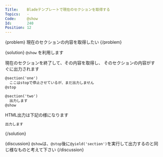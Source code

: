 ```yaml
---
Title:    Bladeテンプレートで現在のセクションを取得する
Topics:   -
Code:     @show
Id:       240
Position: 12
---
```


{problem}
現在のセクションの内容を取得したい
{/problem}

{solution}
`@show` を利用します

現在のセクションを終了して、その内容を取得し、
そのセクションの内容がすぐに出力されます

```html
@section('one')
  ここはstopで停止させているが、まだ出力しません
@stop

@section('two')
  出力します
@show
```

HTML出力は下記の様になります

```html
出力します
```
{/solution}

{discussion}
`@show`は、`@stop`後に`@yield('section')`を実行して出力するのと同じ様なものと考えて下さい
{/discussion}
